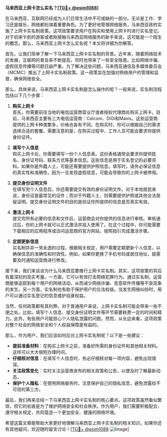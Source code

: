**马来西亚上网卡怎么实名？[[TG💪+ @esim1088](https://t.me/s/esim1088)]**

在马来西亚，互联网已经成为人们日常生活中不可或缺的一部分。无论是工作、学习还是娱乐，网络都扮演着重要角色。为了更好地管理网络服务，马来西亚政府实施了上网卡实名制政策。这项政策要求用户在购买和使用上网卡时进行实名登记。对于初来乍到的游客或者刚接触马来西亚网络服务的新手来说，这可能是一个陌生的概念。那么，马来西亚上网卡怎么实名呢？本文将详细为你解答。

首先，让我们简单了解一下马来西亚上网卡实名制的背景。近年来，随着网络技术的发展，互联网的普及率不断提高，同时也带来了一些安全隐患。比如网络诈骗、虚假信息传播等问题日益严重。为了解决这些问题，马来西亚通信及多媒体委员会（MCMC）推出了上网卡实名制政策。这一政策旨在加强对网络用户的管理和监督，确保网络安全。

那么，具体来说，马来西亚上网卡实名制是怎么操作的呢？一般来说，实名制流程包括以下几个步骤：

1. **购买上网卡**  
   首先，你需要前往当地的电信运营商营业厅或者授权代理商处购买上网卡。目前，马来西亚主要有三大电信运营商：Celcom、DiGi和Maxis。这些运营商提供的上网卡种类繁多，价格也各有不同。在购买时，你可以根据自己的需求选择合适的套餐。需要注意的是，在购买过程中，工作人员可能会要求你提供身份证件。

2. **填写个人信息**  
   购买上网卡后，你需要填写一份个人信息表。这份表格通常会要求你提供姓名、身份证号码、联系方式等基本信息。这些信息是用于实名登记的必要资料。如果你是外籍人士，可能还需要提供护照信息。填写时，请务必保证信息的真实性和准确性，因为一旦发现虚假信息，可能会导致你的上网卡被停用。

3. **提交身份证明文件**  
   在填写完个人信息后，你还需要提交有效的身份证明文件。对于本地居民来说，身份证是最常见的证件；而对于外籍人士，则需要提供护照或其他合法居留证明。提交身份证明文件的目的是验证你所提供的信息是否真实有效。

4. **激活上网卡**  
   提交完所有必要的信息和文件后，运营商会对你提供的信息进行审核。审核通过后，你的上网卡就可以正式激活并投入使用了。在这个过程中，你可能需要下载相应的应用程序或访问运营商的官方网站，按照指引完成激活步骤。

5. **定期更新信息**  
   实名制并非一劳永逸的过程。根据相关规定，用户需要定期更新个人信息，以确保信息的准确性和时效性。例如，如果你更换了手机号码或居住地址，就需要及时通知运营商进行修改。

接下来，我们来谈谈为什么马来西亚要推行上网卡实名制。其实，这项政策的背后有着深刻的现实考量。一方面，它可以有效打击网络犯罪行为。通过实名制，运营商能够追踪到每个用户的网络活动，从而减少网络诈骗、恶意软件传播等不良现象的发生。另一方面，实名制也有助于保护用户的合法权益。当发生网络纠纷时，用户可以通过实名登记的信息维护自身权益。

当然，任何政策都有其利弊。对于普通用户来说，上网卡实名制可能会带来一些不便之处。比如，填写个人信息、提交身份证明文件等环节需要耗费一定的时间和精力。此外，有些用户可能担心个人隐私泄露的问题。然而，从长远来看，这项政策对整个社会的网络安全和个人权益保障是有益的。

那么，作为用户，我们应该如何应对上网卡实名制呢？以下是一些建议：

- **提前准备材料**：在购买上网卡之前，准备好所需的身份证件和其他相关材料。这样可以大大缩短办理时间。
- **仔细核对信息**：在填写个人信息时，务必仔细核对每一项内容，避免出现错误。
- **关注政策变化**：实时关注运营商发布的相关政策和公告，以便及时了解最新动态。
- **保护个人隐私**：在使用网络服务时，注意保护自己的隐私信息，避免泄露给不可信的第三方。

最后，我们再来总结一下马来西亚上网卡实名制的核心要点。这项政策虽然看似繁琐，但它的初衷是为了维护网络安全和社会秩序。作为用户，我们需要积极配合，遵守相关规定，共同营造一个更加安全、健康的网络环境。

希望这篇文章能帮助大家更好地理解马来西亚上网卡实名制的相关知识。如果你还有其他疑问，欢迎随时留言讨论！[[TG💪+ @esim1088](https://t.me/s/esim1088) ![Image](https://i.postimg.cc/4NQfJmqS/Snipaste-2025-05-13-00-14-12.png)]